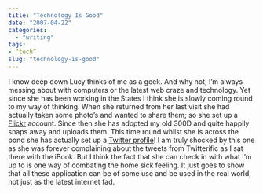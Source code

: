 ```yaml
---
title: "Technology Is Good"
date: "2007-04-22"
categories: 
  - "writing"
tags:
- “tech”
slug: "technology-is-good"
---
```


I know deep down Lucy thinks of me as a geek. And why not, I’m always messing about with computers or the latest web craze and technology. Yet since she has been working in the States I think she is slowly coming round to my way of thinking. When she returned from her last visit she had actually taken some photo’s and wanted to share them; so she set up a [Flickr][1] account. Since then she has adopted my old 300D and quite happily snaps away and uploads them. This time round whilst she is across the pond she has actually set up a [Twitter profile][2]! I am truly shocked by this one as she was forever complaining about the tweets from Twitterific as I sat there with the iBook. But I think the fact that she can check in with what I’m up to is one way of combating the home sick feeling. It just goes to show that all these application can be of some use and be used in the real world, not just as the latest internet fad.

[1]:	https://www.flickr.com/photos/loopylou26/
[2]:	https://twitter.com/Loopylou